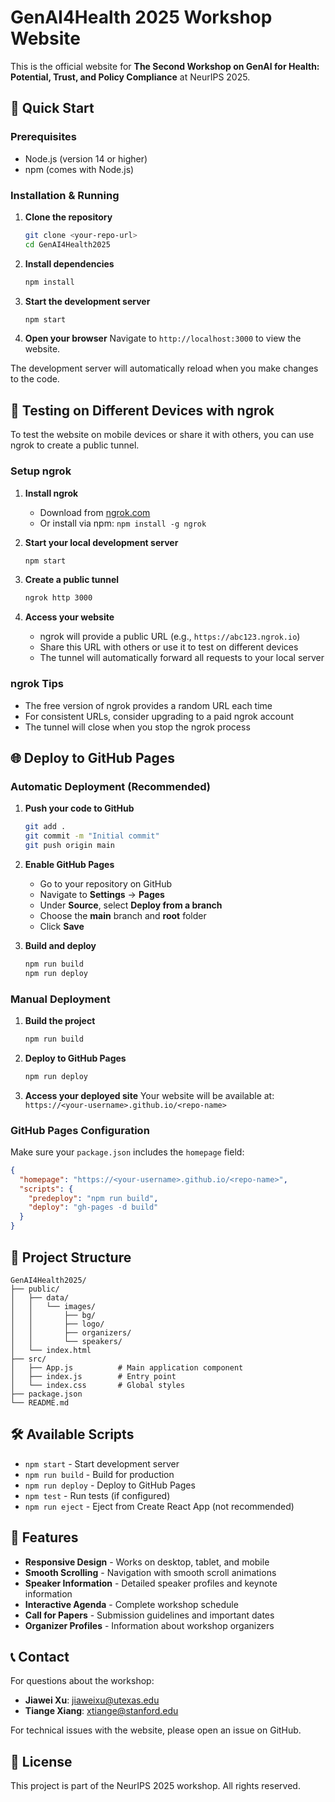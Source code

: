 # GenAI4Health 2025 Workshop Website

This is the official website for **The Second Workshop on GenAI for Health: Potential, Trust, and Policy Compliance** at NeurIPS 2025.

## 🚀 Quick Start

### Prerequisites
- Node.js (version 14 or higher)
- npm (comes with Node.js)

### Installation & Running

1. **Clone the repository**
   ```bash
   git clone <your-repo-url>
   cd GenAI4Health2025
   ```

2. **Install dependencies**
   ```bash
   npm install
   ```

3. **Start the development server**
   ```bash
   npm start
   ```

4. **Open your browser**
   Navigate to `http://localhost:3000` to view the website.

The development server will automatically reload when you make changes to the code.

## 📱 Testing on Different Devices with ngrok

To test the website on mobile devices or share it with others, you can use ngrok to create a public tunnel.

### Setup ngrok

1. **Install ngrok**
   - Download from [ngrok.com](https://ngrok.com/)
   - Or install via npm: `npm install -g ngrok`

2. **Start your local development server**
   ```bash
   npm start
   ```

3. **Create a public tunnel**
   ```bash
   ngrok http 3000
   ```

4. **Access your website**
   - ngrok will provide a public URL (e.g., `https://abc123.ngrok.io`)
   - Share this URL with others or use it to test on different devices
   - The tunnel will automatically forward all requests to your local server

### ngrok Tips
- The free version of ngrok provides a random URL each time
- For consistent URLs, consider upgrading to a paid ngrok account
- The tunnel will close when you stop the ngrok process

## 🌐 Deploy to GitHub Pages

### Automatic Deployment (Recommended)

1. **Push your code to GitHub**
   ```bash
   git add .
   git commit -m "Initial commit"
   git push origin main
   ```

2. **Enable GitHub Pages**
   - Go to your repository on GitHub
   - Navigate to **Settings** → **Pages**
   - Under **Source**, select **Deploy from a branch**
   - Choose the **main** branch and **root** folder
   - Click **Save**

3. **Build and deploy**
   ```bash
   npm run build
   npm run deploy
   ```

### Manual Deployment

1. **Build the project**
   ```bash
   npm run build
   ```

2. **Deploy to GitHub Pages**
   ```bash
   npm run deploy
   ```

3. **Access your deployed site**
   Your website will be available at: `https://<your-username>.github.io/<repo-name>`

### GitHub Pages Configuration

Make sure your `package.json` includes the `homepage` field:

```json
{
  "homepage": "https://<your-username>.github.io/<repo-name>",
  "scripts": {
    "predeploy": "npm run build",
    "deploy": "gh-pages -d build"
  }
}
```

## 📁 Project Structure

```
GenAI4Health2025/
├── public/
│   ├── data/
│   │   └── images/
│   │       ├── bg/
│   │       ├── logo/
│   │       ├── organizers/
│   │       └── speakers/
│   └── index.html
├── src/
│   ├── App.js          # Main application component
│   ├── index.js        # Entry point
│   └── index.css       # Global styles
├── package.json
└── README.md
```

## 🛠️ Available Scripts

- `npm start` - Start development server
- `npm run build` - Build for production
- `npm run deploy` - Deploy to GitHub Pages
- `npm test` - Run tests (if configured)
- `npm run eject` - Eject from Create React App (not recommended)

## 🎨 Features

- **Responsive Design** - Works on desktop, tablet, and mobile
- **Smooth Scrolling** - Navigation with smooth scroll animations
- **Speaker Information** - Detailed speaker profiles and keynote information
- **Interactive Agenda** - Complete workshop schedule
- **Call for Papers** - Submission guidelines and important dates
- **Organizer Profiles** - Information about workshop organizers

## 📞 Contact

For questions about the workshop:
- **Jiawei Xu**: jiaweixu@utexas.edu
- **Tiange Xiang**: xtiange@stanford.edu

For technical issues with the website, please open an issue on GitHub.

## 📄 License

This project is part of the NeurIPS 2025 workshop. All rights reserved. 